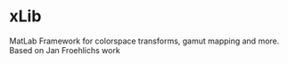 # xLib
MatLab Framework for colorspace transforms, gamut mapping and more. Based on Jan Froehlichs work 
